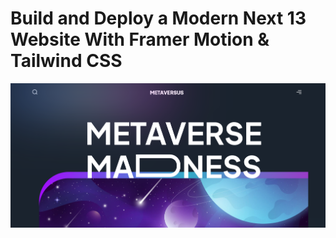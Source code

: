 # Build and Deploy a Modern Next 13 Website With Framer Motion & Tailwind CSS

![Screenshot](./public/ss.png)
